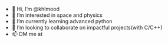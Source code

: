 - 👋 Hi, I’m @khlmood
- 👀 I’m interested in space and physics
- 🌱 I’m currently learning advanced python
- 💞️ I’m looking to collaborate on impactful projects(with C/C++)
- 📫 DM me at 

<!---
khlmood/khlmood is a ✨ special ✨ repository because its `README.md` (this file) appears on your GitHub profile.
You can click the Preview link to take a look at your changes.
--->
